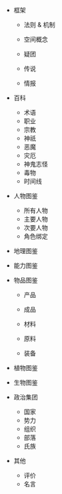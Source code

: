 

- 框架

  - 法则 & 机制
  - 空间概念

  - 疑团
  - 传说
  - 情报

- 百科

  - 术语
  - 职业
  - 宗教
  - 神祇
  - 恶魔
  - 灾厄
  - 神鬼志怪
  - 毒物
  - 时间线

- 人物图鉴

  - 所有人物
  - 主要人物
  - 次要人物
  - 角色绑定

- 地理图鉴

- 能力图鉴

- 物品图鉴
  - 产品

  - 成品

  - 材料
  
  - 原料
  
  - 装备
  
- 植物图鉴

- 生物图鉴

- 政治集团

  - 国家
  - 势力
  - 组织
  - 部落
  - 氏族

- 其他

  - 评价
  - 名言